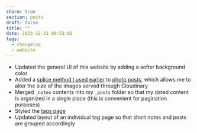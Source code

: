```yaml
---
share: true
section: posts
draft: false
title: ""
date: 2023-12-31 09:53:02
tags:
  - changelog
  - website
---
```


- Updated the general UI of this website by adding a softer background color 
- Added a [splice method I used earlier](https://github.com/zinzy/zinzy.website/blob/6b0d3cf68e30b2c6d38e81dc3b3d7f4517d44913/_layouts/index.html) to [photo posts](https://indieweb.org/photo), which allows me to alter the size of the images served through Cloudinary
- Merged `_notes` contents into my `_posts` folder so that my dated content is organized in a single place (this is convenient for pagination purposes)
- Styled the [tags page](/tags)
- Updated layout of an individual tag page so that short notes and posts are grouped accordingly